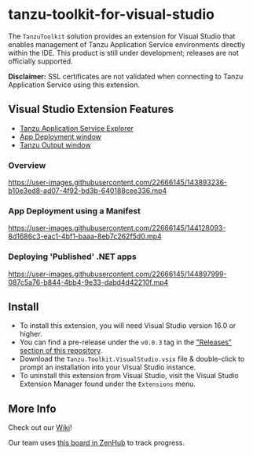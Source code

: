 # tanzu-toolkit-for-visual-studio

The `TanzuToolkit` solution provides an extension for Visual Studio that enables management of Tanzu Application Service environments directly within the IDE. This product is still under development; releases are not officially supported. 

**Disclaimer:** SSL certificates are not validated when connecting to Tanzu Application Service using this extension.

## Visual Studio Extension Features
- [Tanzu Application Service Explorer](https://github.com/vmware-tanzu/tanzu-toolkit-for-visual-studio/wiki/Tanzu-Application-Service-Explorer)
- [App Deployment window](https://github.com/vmware-tanzu/tanzu-toolkit-for-visual-studio/wiki/App-Deployment-Window)
- [Tanzu Output window](https://github.com/vmware-tanzu/tanzu-toolkit-for-visual-studio/wiki/Tanzu-Output-Window)

### Overview

https://user-images.githubusercontent.com/22666145/143893236-b10e3ed8-ad07-4f92-bd3b-640188cee336.mp4

### App Deployment using a Manifest

https://user-images.githubusercontent.com/22666145/144128093-8d1686c3-eac1-4bf1-baaa-8eb7c262f5d0.mp4

### Deploying 'Published' .NET apps

https://user-images.githubusercontent.com/22666145/144897999-087c5a76-b844-4bb4-9e33-dabd4d42210f.mp4


## Install
- To install this extension, you will need Visual Studio version 16.0 or higher.
- You can find a pre-release under the `v0.0.3` tag in the ["Releases" section of this repository](https://github.com/vmware-tanzu/tanzu-toolkit-for-visual-studio/releases).
- Download the `Tanzu.Toolkit.VisualStudio.vsix` file & double-click to prompt an installation into your Visual Studio instance.
- To uninstall this extension from Visual Studio, visit the Visual Studio Extension Manager found under the `Extensions` menu.

## More Info
Check out our [Wiki](https://github.com/vmware-tanzu/tanzu-toolkit-for-visual-studio/wiki)!

Our team uses [this board in ZenHub](https://app.zenhub.com/workspaces/net-dev-x---visual-studio-extensions-604161e65a9f390012665e4d/board?repos=327998348) to track progress.
